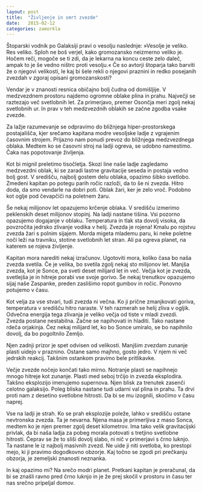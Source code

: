 ```yaml
---
layout: post
title:  "Življenje in smrt zvezde"
date:   2015-02-12
categories: zamorkla
---
```

Štoparski vodnik po Galaksiji pravi o vesolju naslednje: »Vesolje je veliko. Res veliko. Sploh ne boš verjel, kako gromozansko neizmerno veliko je. Hočem reči, mogoče se ti zdi, da je lekarna na koncu ceste zelo daleč, ampak to je še vedno ništrc proti vesolju.« Če so avtorji štoparja tako barviti že o njegovi velikosti, le kaj bi šele rekli o njegovi praznini in redko posejanih zvezdah v zgoraj opisani gromozanskosti?

Vendar je v znanosti resnica običajno bolj čudna od domišljije. V medzvezdnem prostoru najdemo ogromne oblake plina in prahu. Največji se raztezajo več svetlobnih let. Za primerjavo, premer Osončja meri zgolj nekaj svetlobnih ur. In prav v teh medzvezdnih oblakih se začne zgodba vsake zvezde. 

Za lažje razumevanje se odpravimo do bližnjega hiper-prostorskega postajališča, kjer srečamo kapitana modre vesoljske ladje z vgrajenim časovnim strojem. Prijazno nam ponudi prevoz do bližnjega medzvezdnega oblaka. Medtem ko se časovni stroj na ladji ogreva, se udobno namestimo. Čaka nas popotovanje življenja.

Kot bi mignil preletimo tisočletja. Skozi line naše ladje zagledamo medzvezdni oblak, ki se zaradi lastne gravitacije seseda in postaja vedno bolj gost. V središču, najbolj gostem delu oblaka, opazimo šibko svetlobo. Zmedeni kapitan po potegu parih ročic razloži, da to še ni zvezda. Hitro doda, da smo vendarle na dobri poti. Oblak žari, ker je zelo vroč. Podobno kot oglje pod čevapčiči na poletnem žaru.

Še nekaj milijonov let opazujemo krčenje oblaka. V središču izmerimo peklenskih deset milijonov stopinj. Na ladji nastane tišina. Vsi pozorno opazujemo dogajanje v oblaku. Temperatura in tlak sta dovolj visoka, da povzročita jedrsko zlivanje vodika v helij. Zvezda je rojena!
Kmalu po rojstvu zvezda žari s polnim sijajem. Morda migeta mlademu paru, ki neke poletne noči leži na travniku, stotine svetlobnih let stran. Ali pa ogreva planet, na katerem se rojeva življenje. 

Kapitan mora narediti nekaj izračunov. Ugotoviti mora, koliko časa bo naša zvezda svetila. Če je velika, bo svetila zgolj nekaj sto milijonov let. Manjša zvezda, kot je Sonce, pa sveti deset milijard let in več. Večja kot je zvezda, svetlejša je in hitreje porabi vse svoje gorivo. Še nekaj trenutkov opazujemo sijaj naše Zaspanke, preden zaslišimo ropot gumbov in ročic. Ponovno potujemo v času.

Kot velja za vse stvari, tudi zvezda ni večna. Ko ji prične zmanjkovati goriva, temperatura v središču hitro naraste. V teh razmerah se helij zliva v ogljik. Odvečna energija tega zlivanja je veliko večja od tiste v mladi zvezdi. Zvezda postane nestabilna. Začne se napihovati in hladiti. Tako nastane rdeča orjakinja. Čez nekaj milijard let, ko bo Sonce umiralo, se bo napihnilo dovolj, da bo pogoltnilo Zemljo.

Njen zadnji prizor je spet odvisen od velikosti. Manjšim zvezdam zunanje plasti uidejo v praznino. Ostane samo majhno, gosto jedro. V njem ni več jedrskih reakcij. Takšnim ostankom pravimo bele pritlikavke.

Večje zvezde nočejo končati tako mirno. Notranje plasti se napihnejo mnogo hitreje kot zunanje. Plasti med seboj trčijo in zvezda eksplodira. Takšno eksplozijo imenujemo supernova. Njen blisk za trenutek zasenči celotno galaksijo. Poleg bliska nastane tudi udarni val plina in prahu. Ta drvi proti nam z desetino svetlobne hitrosti. Da bi se mu izognili, skočimo v času naprej.

Vse na ladji je strah. Ko se prah eksplozije poleže, lahko v središču ostane nevtronska zvezda. Ta je nevarna. Njena masa je primerljiva z maso Sonca, medtem ko je njen premer zgolj deset kilometrov. Ima tako velik gravitacijski privlak, da bi naša ladja za pobeg morala potovati s tretjino svetlobne hitrosti. Čeprav se že to sliši dovolj slabo, ni nič v primerjavi s črno luknjo. Ta nastane le iz najbolj masivnih zvezd. Ne uide ji niti svetloba, ko prestopi mejo, ki ji pravimo dogodkovno obzorje. Kaj točno se zgodi pri prečkanju obzorja, je zemeljski znanosti neznanka.

In kaj opazimo mi? Na srečo modri planet. Pretkani kapitan je preračunal, da bi se znašli ravno pred črno luknjo in je že prej skočil v prostoru in času ter nas srečno pripeljal domov.
